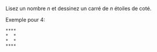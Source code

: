 Lisez un nombre *n* et dessinez un carré de *n* étoiles de coté.

Exemple pour 4:

~~~
****
*  *
*  *
****
~~~
